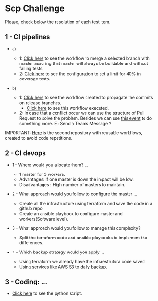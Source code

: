# Scp Challenge

Please, check below the resolution of each test item.


 
## 1 - CI pipelines 

  - a)
    - 1: [Click here](github\workflows\OnPR.yaml) to see the workflow to merge a selected branch with master assuring that master will always be buildable and without failing tests.
    - 2: [Click here](https://github.com/jeremiasrg/Scp-challenge/blob/master/app/build.gradle#L54) to see the configuration to set a limit for 40% in coverage tests.
  
  - b)
    - 1: [Click here](.github\workflows\AutoMergeReleases.yaml) to see the workflow created to propagate the commits on release branches.
      - [Click here](https://github.com/jeremiasrg/Scp-challenge/actions/runs/2335338666) to see this workflow executed. 
    - 2: In case that a conflict occur we can use the structure of Pull Request to solve the problem. 
    Besides we can use [this event](https://github.com/jeremiasrg/workflows/blob/main/.github/workflows/AutoMergeReleases.yaml#L20) to do something more. Ej: Send a Teams Message ?
    
IMPORTANT: [Here](https://github.com/jeremiasrg/workflows/tree/main/.github/workflows) is the second repository with reusable workflows, created to avoid code repetitions.  
## 2 - CI devops

  - 1 - Where would you allocate them? ...
    - 1 master for 3 workers. 
    - Advantages: if one master is down the impact will be low.
    - Disadvantages : High number of masters to maintain.

  - 2 - What approach would you follow to configure the master ...
    - Create all the infrastructure using terraform and save the code in a github repo
    - Create an ansible playbook to configure master and workers(Software level).


  - 3 - What approach would you follow to manage this complexity?
    - Split the terraform code and ansible playbooks to implement the differences.

  - 4 - Which backup strategy would you apply ...
    - Using terraform we already have the infraestrutura code saved
    - Using services like AWS S3 to daily backup.

## 3 - Coding: ...

  - [Click here](challenge-3\BuildTimeByPhases.py) to see the python script. 